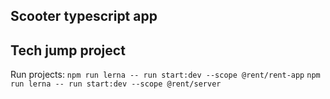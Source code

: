 ## Scooter typescript app

## Tech jump project


Run projects:
`npm run lerna -- run start:dev --scope @rent/rent-app`
`npm run lerna -- run start:dev --scope @rent/server`